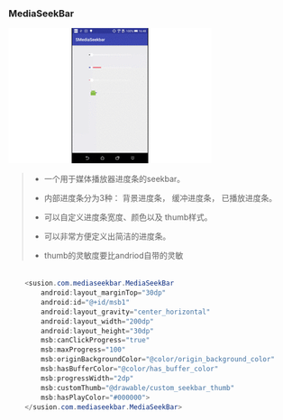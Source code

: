 ### MediaSeekBar



![./seekbar.gif](./seekbar.gif)





> - 一个用于媒体播放器进度条的seekbar。
> - 内部进度条分为3种： 背景进度条， 缓冲进度条， 已播放进度条。
>
>
> - 可以自定义进度条宽度、颜色以及 thumb样式。
> - 可以非常方便定义出简洁的进度条。
> - thumb的灵敏度要比andriod自带的灵敏



```java

    <susion.com.mediaseekbar.MediaSeekBar
        android:layout_marginTop="30dp"
        android:id="@+id/msb1"
        android:layout_gravity="center_horizontal"
        android:layout_width="200dp"
        android:layout_height="30dp"
        msb:canClickProgress="true"
        msb:maxProgress="100"
        msb:originBackgroundColor="@color/origin_background_color"
        msb:hasBufferColor="@color/has_buffer_color"
        msb:progressWidth="2dp"
        msb:customThumb="@drawable/custom_seekbar_thumb"
        msb:hasPlayColor="#000000">
    </susion.com.mediaseekbar.MediaSeekBar>

```


